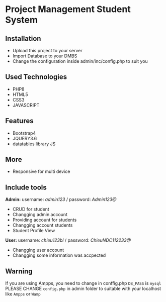 # Project Management Student System

## Installation

-   Upload this project to your server
-   Import Database to your DMBS
-   Change the configuration inside admin/inc/config.php to suit you

## Used Technologies

-   PHP8
-   HTML5
-   CSS3
-   JAVASCRIPT

## Features

-   Bootstrap4
-   JQUERY3.6
-   datatables library JS

## More

-   Responsive for multi device

## Include tools

**Admin:**
username: _admin123_ / password: _Admin123@_

-   CRUD for student
-   Changging admin account
-   Providing account for students
-   Changging account students
-   Student Profile View

**User:**
username: _chieu123bl_ / password: _ChieuNDC112233@_

-   Changging user account
-   Changging some information was accpected

## Warning

If you are using Ampps, you need to change in conffig.php `DB_PASS` is `mysql`
PLEASE CHANGE `config.php` in admin folder to suitable with your localhost like `Ampps` or `Wamp`
